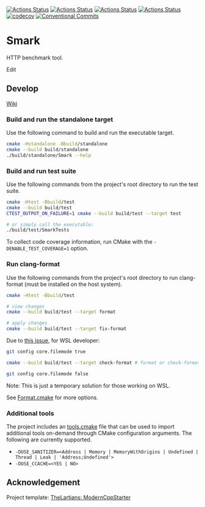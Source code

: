 [![Actions Status](https://github.com/RobertIndie/smark/workflows/Ubuntu/badge.svg)](https://github.com/RobertIndie/smark/actions)
[![Actions Status](https://github.com/RobertIndie/smark/workflows/Style/badge.svg)](https://github.com/RobertIndie/smark/actions)
[![Actions Status](https://github.com/RobertIndie/smark/workflows/Install/badge.svg)](https://github.com/RobertIndie/smark/actions)
[![Actions Status](https://github.com/RobertIndie/smark/workflows/Standalone/badge.svg)](https://github.com/RobertIndie/smark/actions)
[![codecov](https://codecov.io/gh/RobertIndie/smark/branch/master/graph/badge.svg)](https://codecov.io/gh/RobertIndie/smark)
[![Conventional Commits](https://img.shields.io/badge/Conventional%20Commits-1.0.0-yellow.svg)](https://conventionalcommits.org)

# Smark

HTTP benchmark tool.

Edit

## Develop

[Wiki](https://github.com/RobertIndie/smark/wiki)

### Build and run the standalone target

Use the following command to build and run the executable target.

```bash
cmake -Hstandalone -Bbuild/standalone
cmake --build build/standalone
./build/standalone/Smark --help
```

### Build and run test suite

Use the following commands from the project's root directory to run the test suite.

```bash
cmake -Htest -Bbuild/test
cmake --build build/test
CTEST_OUTPUT_ON_FAILURE=1 cmake --build build/test --target test

# or simply call the executable: 
./build/test/SmarkTests
```

To collect code coverage information, run CMake with the `-DENABLE_TEST_COVERAGE=1` option.

### Run clang-format

Use the following commands from the project's root directory to run clang-format (must be installed on the host system).

```bash
cmake -Htest -Bbuild/test

# view changes
cmake --build build/test --target format

# apply changes
cmake --build build/test --target fix-format
```

Due to [this issue](https://github.com/TheLartians/Format.cmake/issues/8), for WSL developer:

```bash
git config core.filemode true

cmake --build build/test --target check-format # format or check-format

git config core.filemode false
```

Note: This is just a temporary solution for those working on WSL.

See [Format.cmake](https://github.com/TheLartians/Format.cmake) for more options.

### Additional tools

The project includes an [tools.cmake](cmake/tools.cmake) file that can be used to import additional tools on-demand through CMake configuration arguments.
The following are currently supported.

- `-DUSE_SANITIZER=<Address | Memory | MemoryWithOrigins | Undefined | Thread | Leak | 'Address;Undefined'>`
- `-DUSE_CCACHE=<YES | NO>`

## Acknowledgement

Project template: [TheLartians: ModernCppStarter](https://github.com/TheLartians/ModernCppStarter)
